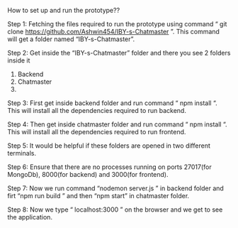 
How to set up and run the prototype??


Step 1: Fetching the files required to run the prototype using command “ git clone https://github.com/Ashwin454/IBY-s-Chatmaster ”. This command will get a folder named “IBY-s-Chatmaster”.

Step 2: Get inside the “IBY-s-Chatmaster” folder and there you see 2 folders inside it
1)	Backend
2)	Chatmaster
3)	
Step 3: First get inside backend folder and run command “ npm install “. This will install all the dependencies required to run backend.

Step 4: Then get inside chatmaster folder and run command “ npm install “. This will install all the dependencies required to run frontend.

Step 5: It would be helpful if these folders are opened in two different terminals.

Step 6: Ensure that there are no processes running on ports 27017(for MongoDb), 8000(for backend) and 3000(for frontend). 

Step 7: Now we run command “nodemon server.js ” in backend folder and firt “npm run build ” and then “npm start” in chatmaster folder.

Step 8: Now we type “ localhost:3000 ” on the browser and we get to see the application.
